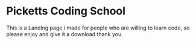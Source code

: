# Picketts Coding School
This is a Landing page i made for people who are willing to learn code,
so please enjoy and give it a download thank you.
